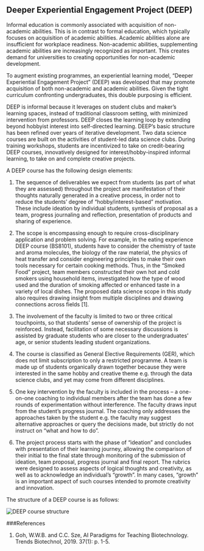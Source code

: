 ## Deeper Experiential Engagement Project (DEEP)

Informal education is commonly associated with acquisition of non-academic abilities. This is in contrast to formal education, which typically focuses on acquisition of academic abilities. Academic abilities alone are insufficient for workplace readiness. Non-academic abilities, supplementing academic abilities are increasingly recognized as important. This creates demand for universities to creating opportunities for non-academic development. 

To augment existing programmes, an experiential learning model, “Deeper Experiential Engagement Project” (DEEP) was developed that may promote acquisition of both non-academic and academic abilities. Given the tight curriculum confronting undergraduates, this double purposing is efficient.

DEEP is informal because it leverages on student clubs and maker’s learning spaces, instead of traditional classroom setting, with minimized intervention from professors. DEEP closes the learning loop by extending beyond hobbyist interest into self-directed learning. DEEP’s basic structure has been refined over years of iterative development. Two data science courses are built on the activities of student-led data science clubs. During training workshops, students are incentivized to take on credit-bearing DEEP courses, innovatively designed for interest/hobby-inspired informal learning, to take on and complete creative projects.

A DEEP course has the following design elements:

1. The sequence of deliverables we expect from students (as part of what they are assessed) throughout the project are manifestation of their thoughts naturally generated in a creative process, in order not to reduce the students’ degree of “hobby/interest-based” motivation. These include ideation by individual students, synthesis of proposal as a team, progress journaling and reflection, presentation of products and sharing of experience.

2. The scope is encompassing enough to require cross-disciplinary application and problem solving. For example, in the eating experience DEEP course (BS8101), students have to consider the chemistry of taste and aroma molecules, the biology of the raw material, the physics of heat transfer and consider engineering principles to make their own tools necessary for certain cooking methods. Thus, in the “Smoked Food” project, team members constructed their own hot and cold smokers using household items, investigated how the type of wood used and the duration of smoking affected or enhanced taste in a variety of local dishes. The proposed data science scope in this study also requires drawing insight from multiple disciplines and drawing connections across fields [1].

3. The involvement of the faculty is limited to two or three critical touchpoints, so that students’ sense of ownership of the project is reinforced. Instead, facilitation of some necessary discussions is assisted by graduate students who are closer to the undergraduates’ age, or senior students leading student organizations.

4. The course is classified as General Elective Requirements (GER), which does not limit subscription to only a restricted programme. A team is made up of students organically drawn together because they were interested in the same hobby and creative theme e.g. through the data science clubs, and yet may come from different disciplines. 

5.	One key intervention by the faculty is included in the process – a one-on-one coaching to individual members after the team has done a few rounds of experimentation without interference. The faculty draws input from the student’s progress journal. The coaching only addresses the approaches taken by the student e.g. the faculty may suggest alternative approaches or query the decisions made, but strictly do not instruct on “what and how to do”. 

6.	The project process starts with the phase of “ideation” and concludes with presentation of their learning journey, allowing the comparison of their initial to the final state through monitoring of the submission of ideation, team proposal, progress journal and final report. The rubrics were designed to assess aspects of logical thoughts and creativity, as well as to acknowledge an individual’s “growth”. In many cases, “growth” is an important aspect of such courses intended to promote creativity and innovation.

The structure of a DEEP course is as follows:

![DEEP course structure](https://gohwils.github.io/biodatascience/images/DEEP_course_structure.jpg)

###References
1.	Goh, W.W.B. and C.C. Sze, AI Paradigms for Teaching Biotechnology. Trends Biotechnol, 2019. 37(1): p. 1-5.
